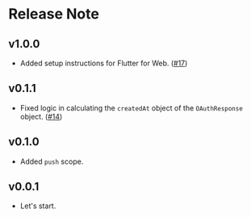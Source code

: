 # Release Note

## v1.0.0

- Added setup instructions for Flutter for Web. ([#17](https://github.com/mastodon-dart/mastodon-oauth2/issues/17))

## v0.1.1

- Fixed logic in calculating the `createdAt` object of the `OAuthResponse` object. ([#14](https://github.com/mastodon-dart/mastodon-oauth2/issues/14))

## v0.1.0

- Added `push` scope.

## v0.0.1

- Let's start.
